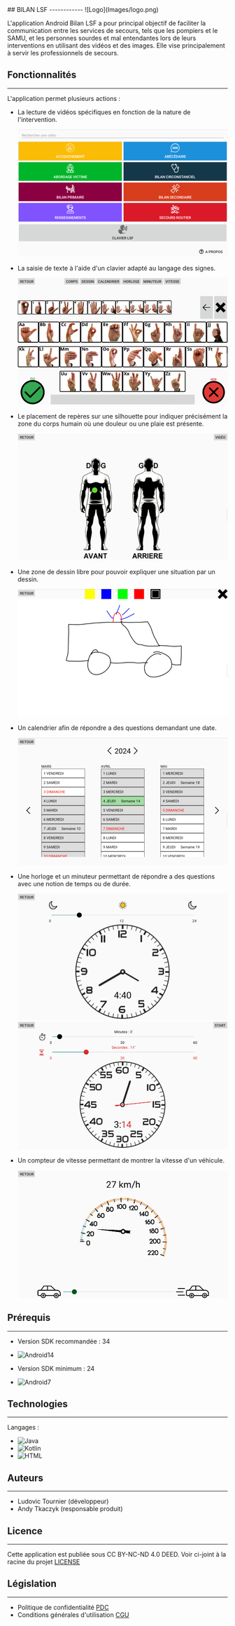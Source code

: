 <meta name="google-site-verification" content="-9bKyiZvKBU9Xn_c7mwTDA-ODMwnzhQWvSQh5P7GDG0" />
## BILAN LSF
------------
![Logo](Images/logo.png)

L'application Android Bilan LSF a pour principal objectif de faciliter la communication entre les services de secours, tels que les pompiers et le SAMU, et les personnes sourdes et mal entendantes lors de leurs interventions en utilisant des vidéos et des images. Elle vise principalement à servir les professionnels de secours.

## Fonctionnalités
------------

L'application permet plusieurs actions :
* La lecture de vidéos spécifiques en fonction de la nature de l'intervention.
  
  ![Menu Principal](Images/menu_principal.png)
  
* La saisie de texte à l'aide d'un clavier adapté au langage des signes.
  
  ![Clavier](Images/clavier.png)
  
* Le placement de repères sur une silhouette pour indiquer précisément la zone du corps humain où une douleur ou une plaie est présente.
  
  ![Corps](Images/Corps.png)
  
* Une zone de dessin libre pour pouvoir expliquer une situation par un dessin.
  
  ![Dessin](Images/Dessin.png)
  
* Un calendrier afin de répondre a des questions demandant une date.
  
  ![Calendrier](Images/calendrier.png)
  
* Une horloge et un minuteur permettant de répondre a des questions avec une notion de temps ou de durée.
  
  ![Horloge](Images/Horloge.png)
  ![Minuteur](Images/Minuteur.png)
  
* Un compteur de vitesse permettant de montrer la vitesse d'un véhicule.
  
  ![Vitesse](Images/Compteur_vitesse.png)

## Prérequis
------------

- Version SDK recommandée : 34
* ![Android14]
- Version SDK minimum : 24
* ![Android7]


## Technologies
------------

Langages :
 * ![Java]
 * ![Kotlin]
 * ![HTML]
  

## Auteurs
-------

- Ludovic Tournier (développeur)
- Andy Tkaczyk (responsable produit)


## Licence
-------

Cette application est publiée sous CC BY-NC-ND 4.0 DEED. Voir ci-joint à la racine du projet [LICENSE](LICENSE.md)


## Législation
-------

* Politique de confidentialité [PDC](PDC.md)
* Conditions générales d'utilisation [CGU](CGU.md)

[Kotlin]: https://img.shields.io/badge/Kotlin-6A43C4?link=https%3A%2F%2Fkotlinlang.org%2F
[Java]: https://img.shields.io/badge/Java-F29111?link=https%3A%2F%2Fdev.java%2F
[HTML]: https://img.shields.io/badge/HTML-e34c26
[Android7]: https://img.shields.io/badge/Android7-4FC3F7?link=https%3A%2F%2Fdeveloper.android.com%2Fabout%2Fversions%2Fnougat%2Fandroid-7.0
[Android14]: https://img.shields.io/badge/Android13-3DDC84?link=https%3A%2F%2Fdeveloper.android.com%2Fabout%2Fversions%2F13
